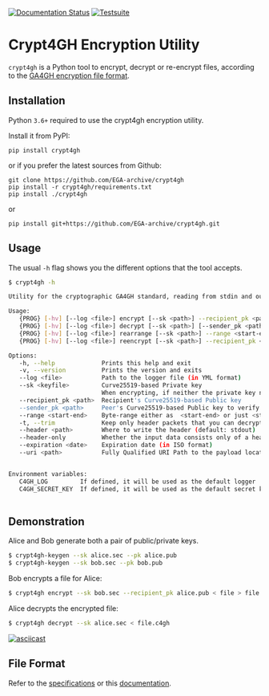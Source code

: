 [![Documentation Status](https://readthedocs.org/projects/crypt4gh/badge/?version=latest)](https://crypt4gh.readthedocs.io/en/latest/?badge=latest)
[![Testsuite](https://github.com/EGA-archive/crypt4gh/workflows/Testsuite/badge.svg)](https://github.com/EGA-archive/crypt4gh/actions)

# Crypt4GH Encryption Utility

`crypt4gh` is a Python tool to encrypt, decrypt or re-encrypt files, according to the [GA4GH encryption file format](https://www.ga4gh.org/news/crypt4gh-a-secure-method-for-sharing-human-genetic-data/).


## Installation

Python `3.6+` required to use the crypt4gh encryption utility.

Install it from PyPI:

```
pip install crypt4gh
```

or if you prefer the latest sources from Github:

```
git clone https://github.com/EGA-archive/crypt4gh
pip install -r crypt4gh/requirements.txt
pip install ./crypt4gh
```

or

```
pip install git+https://github.com/EGA-archive/crypt4gh.git
```

## Usage

The usual `-h` flag shows you the different options that the tool accepts.

```bash
$ crypt4gh -h

Utility for the cryptographic GA4GH standard, reading from stdin and outputting to stdout.

Usage:
   {PROG} [-hv] [--log <file>] encrypt [--sk <path>] --recipient_pk <path> [--recipient_pk <path>]... [--range <start-end>]  [--header <path>] [--expiration <date>] [--uri <path>]
   {PROG} [-hv] [--log <file>] decrypt [--sk <path>] [--sender_pk <path>] [--range <start-end>]
   {PROG} [-hv] [--log <file>] rearrange [--sk <path>] --range <start-end>
   {PROG} [-hv] [--log <file>] reencrypt [--sk <path>] --recipient_pk <path> [--recipient_pk <path>]... [--trim] [--header-only]

Options:
   -h, --help             Prints this help and exit
   -v, --version          Prints the version and exits
   --log <file>           Path to the logger file (in YML format)
   --sk <keyfile>         Curve25519-based Private key
                          When encrypting, if neither the private key nor C4GH_SECRET_KEY are specified, we generate a new key 
   --recipient_pk <path>  Recipient's Curve25519-based Public key
   --sender_pk <path>     Peer's Curve25519-based Public key to verify provenance (akin to signature)
   --range <start-end>    Byte-range either as  <start-end> or just <start> (Start included, End excluded)
   -t, --trim             Keep only header packets that you can decrypt
   --header <path>        Where to write the header (default: stdout)
   --header-only          Whether the input data consists only of a header (default: false)
   --expiration <date>    Expiration date (in ISO format)
   --uri <path>           Fully Qualified URI Path to the payload location


Environment variables:
   C4GH_LOG         If defined, it will be used as the default logger
   C4GH_SECRET_KEY  If defined, it will be used as the default secret key (ie --sk ${C4GH_SECRET_KEY})
 
```

## Demonstration

Alice and Bob generate both a pair of public/private keys.

```bash
$ crypt4gh-keygen --sk alice.sec --pk alice.pub
$ crypt4gh-keygen --sk bob.sec --pk bob.pub
```

Bob encrypts a file for Alice:

```bash
$ crypt4gh encrypt --sk bob.sec --recipient_pk alice.pub < file > file.c4gh
```

Alice decrypts the encrypted file:

```bash
$ crypt4gh decrypt --sk alice.sec < file.c4gh
```

[![asciicast](https://asciinema.org/a/mmCBfBdCFfcYCRBuTSe3kjCFs.svg)](https://asciinema.org/a/mmCBfBdCFfcYCRBuTSe3kjCFs)

## File Format

Refer to the [specifications](http://samtools.github.io/hts-specs/crypt4gh.pdf) or this [documentation](https://crypt4gh.readthedocs.io/en/latest/encryption.html).
